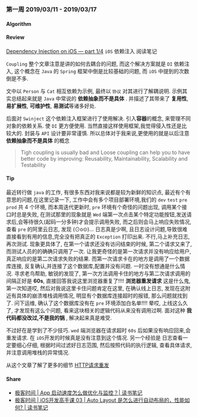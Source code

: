 ### 第一周 2019/03/11 - 2019/03/17 

#### Algorithm

#### Review

[Dependency Injection on iOS — part 1/4](https://link.medium.com/qNPqfxDe8U) `iOS` 依赖注入 阅读笔记 

`Coupling` 整个文章注意是讲的如何去耦合的问题, 而这个解决方案就是 `DI` 依赖注入, 这个概念在 `Java` 的 `Spring` 框架中倒是比较基础的问题, 而 `iOS` 中提到的次数倒是不多. 

文中以 `Person` 与 `Cat` 相互依赖为示例, 最终以 `协议` 对其进行了解耦说明. 示例其实总结起来就是 `Java` 中常说的 **依赖抽象而不是具体** . 并描述了其带来了 **复用性**, **易扩展性**, **可维护性**, **易测试**等诸多好处.

后面对 `Swinject` 这个依赖注入框架进行了使用解决. 引入**容器**的概念, 来管理不同对象的依赖关系. 使 `DI` 更方便使用. 当然直接这样使用框架,我觉得侵入性还是比较大的. 封装与 `API` 设计要非常谨慎.  所以总体对于我来说,更使用的就是以后注意 **依赖抽象而不是具体** 的概念

>  Tigh coupling is usually bad and Loose coupling can help you to have better code by improving: Reusability, Maintainability, Scalability and Testability

#### Tip

最近转行做 `java` 的工作, 有很多东西对我来说都是较为新鲜的知识点, 最近有个有意思的问题,在这里记录一下, 工作中会有多个项目部署环境,我们的 `dev` `test` `pre` `prod` 共 4 个环境, 而本周迭代更新时, `pre` 环境有个奇怪的问题出现, 调用某个接口时总是失败, 在测试那里的现象就是 `Wed` 端第一次点击某个特定功能按钮,发送请求后,会等待很久(起码一分多钟)才会提示调用失败, 而之后则会马上响应失败情况, 查看 `pre` 的阿里云日志, 发现 (⊙o⊙)… 日志真是少啊, 且日志设计问题,导致很难直接看到有用的信息,完全没有把真正的 `Exception` 打印出来. 不行,马上补充日志,再次测试. 现象更具体了, 在第一个请求还没有访问结束的时候, 第二个请求又来了, 而测试人员的的确确只调用了一次. 让我更奇怪的是第一次请求并没有响应给用户,真正响应的是第二次请求失败的结果. 而第一次请求卡在的地方是调用了一个数据库连接, 反复确认,并连接了这个数据库,配置并没有问题. 一时没有想通是什么情况. 寻求老鸟帮助, 敏锐的发现了, 第一次方法调用卡住的地方与第二次请求调用的间隔正好是 **60s**, 直接回答我说这里浏览器重复了!!!! **浏览器重发请求** 这是什么鬼,第一次知道哎, 然后对我说这里卡住问题肯定在这里, 在确认线上日志, 发现在这附近有具体的崩溃堆栈调用情况, 明显有个数据库连接超时的报错, 那么问题就找到了. 问下运维, 确认了这个数据库没有在 `pre` 环境添加白名单!!!! 晕哎, 上线这么久了, 才发现有这么个问题, 看来这块相关的逻辑代码从来没有调用过啊. 面对这种 **我代码都没改过,不是我的锅** , 解决起来真是难受. 

不过好在是学到了不少技巧. `wed` 端浏览器在请求超时 `60s` 后如果没有响应回来,会重发请求. 在 `iOS`开发的时候真是没有注意到这个情况. 另一个经验是 日志查看一定要细心仔细, 根据时间过滤好日志范围, 然后按照代码的执行逻辑, 查看具体请求, 并注意调用堆栈的异常情况. 

从这个文章了解了更多的细节 [HTTP请求重发](https://www.cnblogs.com/yibuyisheng/p/5649251.html)

#### Share

- [极客时间 | App 启动速度怎么做优化与监控？| 读书笔记](https://todayios.com/app-launch-analyse-reading-note/)
- [极客时间 | iOS开发高手课 03 | Auto Layout 是怎么进行自动布局的，性能如何? | 读书笔记](https://todayios.com/geekbang-autolayout-readnote/)